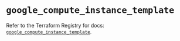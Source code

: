 # `google_compute_instance_template`

Refer to the Terraform Registry for docs: [`google_compute_instance_template`](https://registry.terraform.io/providers/hashicorp/google/6.34.0/docs/resources/compute_instance_template).
